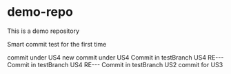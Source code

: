 # demo-repo
This is a demo repository

Smart commit test for the first time

commit under US4
new commit under US4
Commit in testBranch US4
RE--- Commit in testBranch US4
RE--- Commit in testBranch US2
commit for US3
